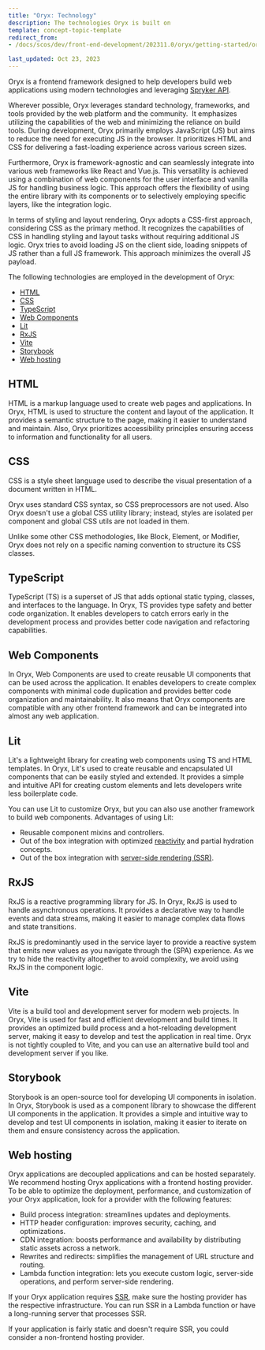 ```yaml
---
title: "Oryx: Technology"
description: The technologies Oryx is built on
template: concept-topic-template
redirect_from:
- /docs/scos/dev/front-end-development/202311.0/oryx/getting-started/oryx-technology.html

last_updated: Oct 23, 2023
---
```


Oryx is a frontend framework designed to help developers build web applications using modern technologies and leveraging [Spryker API](https://docs.spryker.com/docs/scos/dev/glue-api-guides/{{page.version}}/decoupled-glue-api.html).

Wherever possible, Oryx leverages standard technology, frameworks, and tools provided by the web platform and the community.  It emphasizes utilizing the capabilities of the web and minimizing the reliance on build tools. During development, Oryx primarily employs JavaScript (JS) but aims to reduce the need for executing JS in the browser. It prioritizes HTML and CSS for delivering a fast-loading experience across various screen sizes.

Furthermore, Oryx is framework-agnostic and can seamlessly integrate into various web frameworks like React and Vue.js. This versatility is achieved using a combination of web components for the user interface and vanilla JS for handling business logic. This approach offers the flexibility of using the entire library with its components or to selectively employing specific layers, like the integration logic.

In terms of styling and layout rendering, Oryx adopts a CSS-first approach, considering CSS as the primary method. It recognizes the capabilities of CSS in handling styling and layout tasks without requiring additional JS logic. Oryx tries to avoid loading JS on the client side, loading snippets of JS rather than a full JS framework. This approach minimizes the overall JS payload.

The following technologies are employed in the development of Oryx:
- [HTML](#html)
- [CSS](#css)
- [TypeScript](#typescript)
- [Web Components](#web-components)
- [Lit](#lit)
- [RxJS](#rxjs)
- [Vite](#vite)
- [Storybook](#storybook)
- [Web hosting](#web-hosting)


## HTML

HTML is a markup language used to create web pages and applications. In Oryx, HTML is used to structure the content and layout of the application. It provides a semantic structure to the page, making it easier to understand and maintain. Also, Oryx prioritizes accessibility principles ensuring access to information and functionality for all users.

## CSS

CSS is a style sheet language used to describe the visual presentation of a document written in HTML.

Oryx uses standard CSS syntax, so CSS preprocessors are not used. Also Oryx doesn't use a global CSS utility library; instead, styles are isolated per component and global CSS utils are not loaded in them.

Unlike some other CSS methodologies, like Block, Element, or Modifier, Oryx does not rely on a specific naming convention to structure its CSS classes.

## TypeScript

TypeScript (TS) is a superset of JS that adds optional static typing, classes, and interfaces to the language. In Oryx, TS provides type safety and better code organization. It enables developers to catch errors early in the development process and provides better code navigation and refactoring capabilities.

## Web Components

In Oryx, Web Components are used to create reusable UI components that can be used across the application. It enables developers to create complex components with minimal code duplication and provides better code organization and maintainability. It also means that Oryx components are compatible with any other frontend framework and can be integrated into almost any web application.

## Lit

Lit's a lightweight library for creating web components using TS and HTML templates. In Oryx, Lit's used to create reusable and encapsulated UI components that can be easily styled and extended. It provides a simple and intuitive API for creating custom elements and lets developers write less boilerplate code.

You can use Lit to customize Oryx, but you can also use another framework to build web components. Advantages of using Lit:
- Reusable component mixins and controllers.
- Out of the box integration with optimized [reactivity](/docs/dg/dev/frontend-development/{{page.version}}/oryx/architecture/reactivity/reactivity.html) and partial hydration concepts.
- Out of the box integration with [server-side rendering (SSR)](/docs/dg/dev/frontend-development/{{page.version}}/oryx/architecture/oryx-server-side-rendering.html).

## RxJS

RxJS is a reactive programming library for JS. In Oryx, RxJS is used to handle asynchronous operations. It provides a declarative way to handle events and data streams, making it easier to manage complex data flows and state transitions.

RxJS is predominantly used in the service layer to provide a reactive system that emits new values as you navigate through the (SPA) experience. As we try to hide the reactivity altogether to avoid complexity, we avoid using RxJS in the component logic.

## Vite

Vite is a build tool and development server for modern web projects. In Oryx, Vite is used for fast and efficient development and build times. It provides an optimized build process and a hot-reloading development server, making it easy to develop and test the application in real time. Oryx is not tightly coupled to Vite, and you can use an alternative build tool and development server if you like.

## Storybook

Storybook is an open-source tool for developing UI components in isolation. In Oryx, Storybook is used as a component library to showcase the different UI components in the application. It provides a simple and intuitive way to develop and test UI components in isolation, making it easier to iterate on them and ensure consistency across the application.

## Web hosting

Oryx applications are decoupled applications and can be hosted separately. We recommend hosting Oryx applications with a frontend hosting provider. To be able to optimize the deployment, performance, and customization of your Oryx application, look for a provider with the following features:

- Build process integration: streamlines updates and deployments.
- HTTP header configuration: improves security, caching, and optimizations.
- CDN integration: boosts performance and availability by distributing static assets across a network.
- Rewrites and redirects: simplifies the management of URL structure and routing.
- Lambda function integration: lets you execute custom logic, server-side operations, and perform server-side rendering.

If your Oryx application requires [SSR](/docs/dg/dev/frontend-development/{{page.version}}/oryx/architecture/oryx-server-side-rendering.html), make sure the hosting provider has the respective infrastructure. You can run SSR in a Lambda function or have a long-running server that processes SSR.

If your application is fairly static and doesn't require SSR, you could consider a non-frontend hosting provider.
